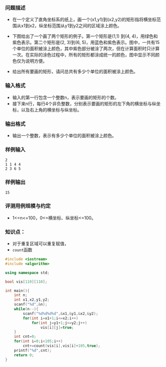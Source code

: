 ### 问题描述
* 在一个定义了直角坐标系的纸上，画一个(x1,y1)到(x2,y2)的矩形指将横坐标范围从x1到x2，纵坐标范围从y1到y2之间的区域涂上颜色。
* 下图给出了一个画了两个矩形的例子。第一个矩形是(1,1) 到(4, 4)，用绿色和紫色表示。第二个矩形是(2, 3)到(6, 5)，用蓝色和紫色表示。图中，一共有15个单位的面积被涂上颜色，其中紫色部分被涂了两次，但在计算面积时只计算一次。在实际的涂色过程中，所有的矩形都涂成统一的颜色，图中显示不同颜色仅为说明方便。

* 给出所有要画的矩形，请问总共有多少个单位的面积被涂上颜色。

### 输入格式

* 输入的第一行包含一个整数n，表示要画的矩形的个数。
* 接下来n行，每行4个非负整数，分别表示要画的矩形的左下角的横坐标与纵坐标，以及右上角的横坐标与纵坐标。

### 输出格式

* 输出一个整数，表示有多少个单位的面积被涂上颜色。

### 样例输入
```
2
1 1 4 4
2 3 6 5
```
### 样例输出
```
15
```
### 评测用例规模与约定
* 1<=n<=100，0<=横坐标、纵坐标<=100。

### 知识点：
* 对于重复区域可以重复赋值，
* ```count```函数

```cpp
#include <iostream>
#include <algorithm>

using namespace std;

bool vis[110][110];

int main(){
    int n;
    int x1,x2,y1,y2;
    scanf("%d",&n);
    while(n--){
        scanf("%d%d%d%d",&x1,&y1,&x2,&y2);
        for(int i=x1+1;i<=x2;i++)
            for(int j=y1+1;j<=y2;j++)
                vis[i][j]=true;
    }
    int cnt=0;
    for(int i=0;i<105;i++)
        cnt+=count(vis[i],vis[i]+105,true);
    printf("%d",cnt);
    return 0;
}

```
